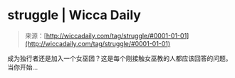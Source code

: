 <!--yml

category: 未分类

date: 2024-06-12 18:25:16

-->

# struggle | Wicca Daily

> 来源：[http://wiccadaily.com/tag/struggle/#0001-01-01](http://wiccadaily.com/tag/struggle/#0001-01-01)

成为独行者还是加入一个女巫团？这是每个刚接触女巫教的人都应该回答的问题。当你开始…

